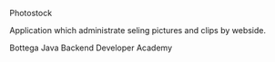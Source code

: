 Photostock

Application which administrate seling pictures and clips by webside.

Bottega Java Backend Developer Academy
